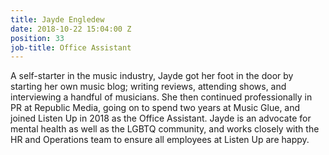 ```yaml
---
title: Jayde Engledew
date: 2018-10-22 15:04:00 Z
position: 33
job-title: Office Assistant
---
```


A self-starter in the music industry, Jayde got her foot in the door by starting her own music blog; writing reviews, attending shows, and interviewing a handful of musicians. She then continued professionally in PR at Republic Media, going on to spend two years at Music Glue, and joined Listen Up in 2018 as the Office Assistant. Jayde is an advocate for mental health as well as the LGBTQ community, and works closely with the HR and Operations team to ensure all employees at Listen Up are happy.